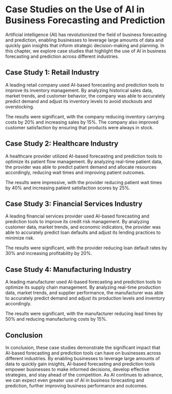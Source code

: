 Case Studies on the Use of AI in Business Forecasting and Prediction
====================================================================================================================================

Artificial intelligence (AI) has revolutionized the field of business forecasting and prediction, enabling businesses to leverage large amounts of data and quickly gain insights that inform strategic decision-making and planning. In this chapter, we explore case studies that highlight the use of AI in business forecasting and prediction across different industries.

Case Study 1: Retail Industry
-----------------------------

A leading retail company used AI-based forecasting and prediction tools to improve its inventory management. By analyzing historical sales data, market trends, and customer behavior, the company was able to accurately predict demand and adjust its inventory levels to avoid stockouts and overstocking.

The results were significant, with the company reducing inventory carrying costs by 20% and increasing sales by 15%. The company also improved customer satisfaction by ensuring that products were always in stock.

Case Study 2: Healthcare Industry
---------------------------------

A healthcare provider utilized AI-based forecasting and prediction tools to optimize its patient flow management. By analyzing real-time patient data, the provider was able to predict patient demand and allocate resources accordingly, reducing wait times and improving patient outcomes.

The results were impressive, with the provider reducing patient wait times by 40% and increasing patient satisfaction scores by 25%.

Case Study 3: Financial Services Industry
-----------------------------------------

A leading financial services provider used AI-based forecasting and prediction tools to improve its credit risk management. By analyzing customer data, market trends, and economic indicators, the provider was able to accurately predict loan defaults and adjust its lending practices to minimize risk.

The results were significant, with the provider reducing loan default rates by 30% and increasing profitability by 20%.

Case Study 4: Manufacturing Industry
------------------------------------

A leading manufacturer used AI-based forecasting and prediction tools to optimize its supply chain management. By analyzing real-time production data, market trends, and supplier performance, the manufacturer was able to accurately predict demand and adjust its production levels and inventory accordingly.

The results were significant, with the manufacturer reducing lead times by 50% and reducing manufacturing costs by 15%.

Conclusion
----------

In conclusion, these case studies demonstrate the significant impact that AI-based forecasting and prediction tools can have on businesses across different industries. By enabling businesses to leverage large amounts of data to quickly gain insights, AI-based forecasting and prediction tools empower businesses to make informed decisions, develop effective strategies, and stay ahead of the competition. As AI continues to advance, we can expect even greater use of AI in business forecasting and prediction, further improving business performance and outcomes.

